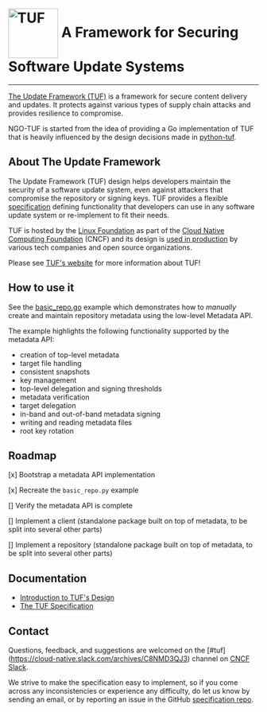 # <img src="https://cdn.rawgit.com/theupdateframework/artwork/3a649fa6/tuf-logo.svg" height="100" valign="middle" alt="TUF"/> A Framework for Securing Software Update Systems
----------------------------
[The Update Framework (TUF)](https://theupdateframework.io/) is a framework for
secure content delivery and updates. It protects against various types of
supply chain attacks and provides resilience to compromise.

NGO-TUF is started from the idea of providing a Go implementation of TUF that is heavily influenced by the
design decisions made in [python-tuf](https://github.com/theupdateframework/python-tuf).

About The Update Framework
--------------------------
The Update Framework (TUF) design helps developers maintain the security of a
software update system, even against attackers that compromise the repository
or signing keys.
TUF provides a flexible
[specification](https://github.com/theupdateframework/specification/blob/master/tuf-spec.md)
defining functionality that developers can use in any software update system or
re-implement to fit their needs.

TUF is hosted by the [Linux Foundation](https://www.linuxfoundation.org/) as
part of the [Cloud Native Computing Foundation](https://www.cncf.io/) (CNCF)
and its design is [used in production](https://theupdateframework.io/adoptions/)
by various tech companies and open source organizations.

Please see [TUF's website](https://theupdateframework.com/) for more information about TUF!

How to use it
-------------
See the [basic_repo.go](examples/basic_repo.go) example which demonstrates how to *manually* create and
maintain repository metadata using the low-level Metadata API.

The example highlights the following functionality supported by the metadata API:

* creation of top-level metadata
* target file handling
* consistent snapshots
* key management
* top-level delegation and signing thresholds
* metadata verification
* target delegation
* in-band and out-of-band metadata signing
* writing and reading metadata files
* root key rotation

Roadmap
-------------
[x] Bootstrap a metadata API implementation

[x] Recreate the `basic_repo.py` example

[] Verify the metadata API is complete

[] Implement a client (standalone package built on top of metadata, to be split into several other parts)

[] Implement a repository (standalone package built on top of metadata, to be split into several other parts)

Documentation
-------------
* [Introduction to TUF's Design](https://theupdateframework.io/overview/)
* [The TUF Specification](https://theupdateframework.github.io/specification/latest/)

Contact
-------
Questions, feedback, and suggestions are welcomed on the [#tuf]
(https://cloud-native.slack.com/archives/C8NMD3QJ3) channel on
[CNCF Slack](https://slack.cncf.io/).

We strive to make the specification easy to implement, so if you come across
any inconsistencies or experience any difficulty, do let us know by sending an
email, or by reporting an issue in the GitHub [specification
repo](https://github.com/theupdateframework/specification/issues).

